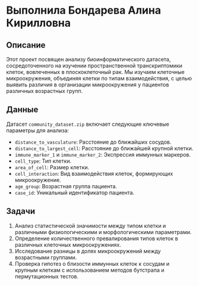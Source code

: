# Выполнила Бондарева Алина Кирилловна
## Описание
Этот проект посвящен анализу биоинформатического датасета, сосредоточенного на изучении пространственной транскриптомики клеток, вовлеченных в плоскоклеточный рак. Мы изучаем клеточные микроокружения, объединяя клетки по типам взаимодействия, с целью выявить различия в организации микроокружения у пациентов различных возрастных групп.

## Данные
Датасет `community_dataset.zip` включает следующие ключевые параметры для анализа:

* `distance_to_vasculature`: Расстояние до ближайших сосудов.
* `distance_to_largest_cell`: Расстояние до ближайшей крупной клетки.
* `immune_marker_1` и `immune_marker_2`: Экспрессия иммунных маркеров.
* `cell_type`: Тип клетки.
* `area_of_cell`: Размер клетки.
* `cell_interaction`: Вид взаимодействия клеток, формирующих микроокружение.
* `age_group`: Возрастная группа пациента.
* `case_id`: Уникальный идентификатор пациента.

## Задачи
1. Анализ статистической значимости между типом клетки и различными физиологическими и морфологическими параметрами.
2. Определение количественного превалирования типов клеток в различных клеточных микроокружениях.
3. Исследование разницы в долях микроокружений между возрастными группами.
3. Проверка гипотез о близости иммунных клеток к сосудам и крупным клеткам с использованием методов бутстрапа и пермутационных тестов.
